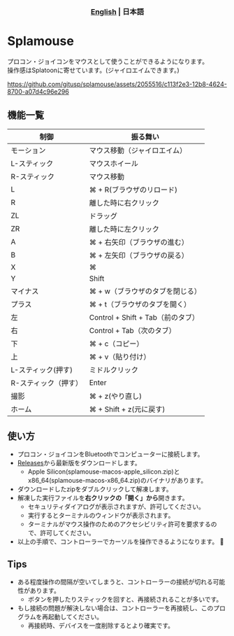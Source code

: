 <h3 align="center">
  <a href="https://github.com/gitusp/splamouse/blob/master/splamouse/README.md">English</a> | 日本語</a>
</h3>

# Splamouse

プロコン・ジョイコンをマウスとして使うことができるようになります。  
操作感はSplatoonに寄せています。(ジャイロエイムできます。)

https://github.com/gitusp/splamouse/assets/2055516/c113f2e3-12b8-4624-8700-a07d4c96e296

## 機能一覧

| 制御                 | 振る舞い                          |
|----------------------|-----------------------------------|
| モーション           | マウス移動（ジャイロエイム）      |
| L-スティック         | マウスホイール                    |
| R-スティック         | マウス移動                        |
| L                    | ⌘ + R(ブラウザのリロード)         |
| R                    | 離した時に右クリック              |
| ZL                   | ドラッグ                          |
| ZR                   | 離した時に左クリック              |
| A                    | ⌘ + 右矢印（ブラウザの進む）      |
| B                    | ⌘ + 左矢印（ブラウザの戻る）      |
| X                    | ⌘                                 |
| Y                    | Shift                             |
| マイナス             | ⌘ + w（ブラウザのタブを閉じる）   |
| プラス               | ⌘ + t（ブラウザのタブを開く）     |
| 左                   | Control + Shift + Tab（前のタブ） |
| 右                   | Control + Tab（次のタブ）         |
| 下                   | ⌘ + c（コピー）                   |
| 上                   | ⌘ + v（貼り付け）                 |
| L-スティック(押す)   | ミドルクリック                    |
| R-スティック（押す） | Enter                             |
| 撮影                 | ⌘ + z(やり直し)                   |
| ホーム               | ⌘ + Shift + z(元に戻す)           |

## 使い方

- プロコン・ジョイコンをBluetoothでコンピューターに接続します。
- [Releases](https://github.com/gitusp/splamouse/releases)から最新版をダウンロードします。
    - Apple Silicon(splamouse-macos-apple_silicon.zip)とx86_64(splamouse-macos-x86_64.zip)のバイナリがあります。
- ダウンロードしたzipをダブルクリックして解凍します。
- 解凍した実行ファイルを**右クリックの「開く」から**開きます。
    - セキュリティダイアログが表示されますが、許可してください。
    - 実行するとターミナルのウィンドウが表示されます。
    - ターミナルがマウス操作のためのアクセシビリティ許可を要求するので、許可してください。
- 以上の手順で、コントローラーでカーソルを操作できるようになります。 :tada:

## Tips

- ある程度操作の間隔が空いてしまうと、コントローラーの接続が切れる可能性があります。
    - ボタンを押したりスティックを回すと、再接続されることが多いです。
- もし接続の問題が解決しない場合は、コントローラーを再接続し、このプログラムを再起動してください。
    - 再接続時、デバイスを一度削除するとより確実です。
